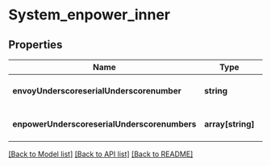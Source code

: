 # System_enpower_inner

## Properties
Name | Type | Description | Notes
------------ | ------------- | ------------- | -------------
**envoyUnderscoreserialUnderscorenumber** | **string** |  | [optional] [default to null]
**enpowerUnderscoreserialUnderscorenumbers** | **array[string]** |  | [optional] [default to null]

[[Back to Model list]](../README.md#documentation-for-models) [[Back to API list]](../README.md#documentation-for-api-endpoints) [[Back to README]](../README.md)


